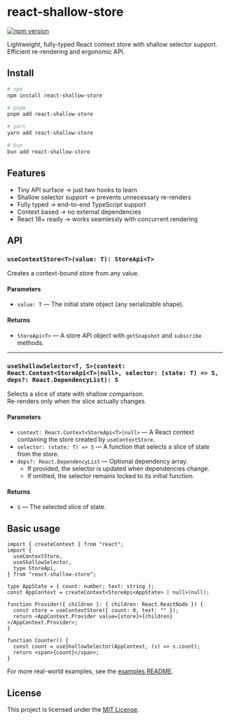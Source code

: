# react-shallow-store

[![npm version](https://img.shields.io/npm/v/react-shallow-store?color=blue)](https://www.npmjs.com/package/react-shallow-store)

Lightweight, fully-typed React context store with shallow selector support. Efficient re-rendering and ergonomic API.

## Install

```bash
# npm
npm install react-shallow-store

# pnpm
pnpm add react-shallow-store

# yarn
yarn add react-shallow-store

# bun
bun add react-shallow-store
```

## Features

- Tiny API surface → just two hooks to learn
- Shallow selector support → prevents unnecessary re-renders
- Fully typed → end-to-end TypeScript support
- Context based → no external dependencies
- React 18+ ready → works seamlessly with concurrent rendering

## API

### `useContextStore<T>(value: T): StoreApi<T>`

Creates a context-bound store from any value.

#### Parameters

- `value: T` — The initial state object (any serializable shape).

#### Returns

- `StoreApi<T>` — A store API object with `getSnapshot` and `subscribe` methods.

---

### `useShallowSelector<T, S>(context: React.Context<StoreApi<T>|null>, selector: (state: T) => S, deps?: React.DependencyList): S`

Selects a slice of state with shallow comparison.  
Re-renders only when the slice actually changes.

#### Parameters

- `context: React.Context<StoreApi<T>|null>` — A React context containing the store created by `useContextStore`.
- `selector: (state: T) => S` — A function that selects a slice of state from the store.
- `deps?: React.DependencyList` — Optional dependency array.
  - If provided, the selector is updated when dependencies change.
  - If omitted, the selector remains locked to its initial function.

#### Returns

- `S` — The selected slice of state.

## Basic usage

```tsx
import { createContext } from "react";
import {
  useContextStore,
  useShallowSelector,
  type StoreApi,
} from "react-shallow-store";

type AppState = { count: number; text: string };
const AppContext = createContext<StoreApi<AppState> | null>(null);

function Provider({ children }: { children: React.ReactNode }) {
  const store = useContextStore({ count: 0, text: "" });
  return <AppContext.Provider value={store}>{children}</AppContext.Provider>;
}

function Counter() {
  const count = useShallowSelector(AppContext, (s) => s.count);
  return <span>{count}</span>;
}
```

For more real-world examples, see the [examples README](./examples/README.md).

## License

This project is licensed under the [MIT License](./LICENSE).
